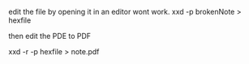 edit the file by opening it in an editor wont work.
xxd -p brokenNote > hexfile

then edit the PDE to PDF 

xxd -r -p hexfile > note.pdf

